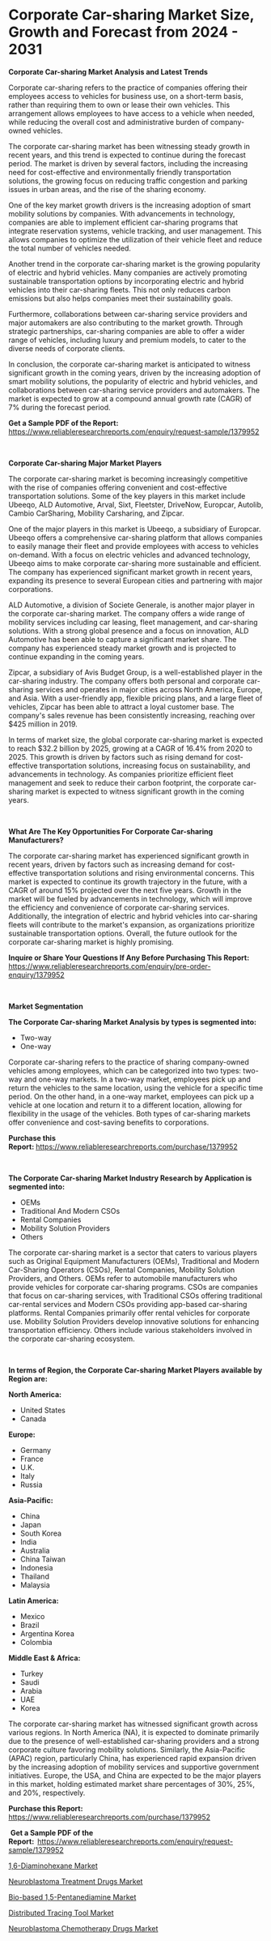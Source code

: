 <p><h1>Corporate Car-sharing Market Size, Growth and Forecast from 2024 - 2031</h1></p><p><strong>Corporate Car-sharing Market Analysis and Latest Trends</strong></p>
<p><p>Corporate car-sharing refers to the practice of companies offering their employees access to vehicles for business use, on a short-term basis, rather than requiring them to own or lease their own vehicles. This arrangement allows employees to have access to a vehicle when needed, while reducing the overall cost and administrative burden of company-owned vehicles.</p><p>The corporate car-sharing market has been witnessing steady growth in recent years, and this trend is expected to continue during the forecast period. The market is driven by several factors, including the increasing need for cost-effective and environmentally friendly transportation solutions, the growing focus on reducing traffic congestion and parking issues in urban areas, and the rise of the sharing economy.</p><p>One of the key market growth drivers is the increasing adoption of smart mobility solutions by companies. With advancements in technology, companies are able to implement efficient car-sharing programs that integrate reservation systems, vehicle tracking, and user management. This allows companies to optimize the utilization of their vehicle fleet and reduce the total number of vehicles needed.</p><p>Another trend in the corporate car-sharing market is the growing popularity of electric and hybrid vehicles. Many companies are actively promoting sustainable transportation options by incorporating electric and hybrid vehicles into their car-sharing fleets. This not only reduces carbon emissions but also helps companies meet their sustainability goals.</p><p>Furthermore, collaborations between car-sharing service providers and major automakers are also contributing to the market growth. Through strategic partnerships, car-sharing companies are able to offer a wider range of vehicles, including luxury and premium models, to cater to the diverse needs of corporate clients.</p><p>In conclusion, the corporate car-sharing market is anticipated to witness significant growth in the coming years, driven by the increasing adoption of smart mobility solutions, the popularity of electric and hybrid vehicles, and collaborations between car-sharing service providers and automakers. The market is expected to grow at a compound annual growth rate (CAGR) of 7% during the forecast period.</p></p>
<p><strong>Get a Sample PDF of the Report:&nbsp;</strong> <a href="https://www.reliableresearchreports.com/enquiry/request-sample/1379952">https://www.reliableresearchreports.com/enquiry/request-sample/1379952</a></p>
<p>&nbsp;</p>
<p><strong>Corporate Car-sharing Major Market Players</strong></p>
<p><p>The corporate car-sharing market is becoming increasingly competitive with the rise of companies offering convenient and cost-effective transportation solutions. Some of the key players in this market include Ubeeqo, ALD Automotive, Arval, Sixt, Fleetster, DriveNow, Europcar, Autolib, Cambio CarSharing, Mobility Carsharing, and Zipcar.</p><p>One of the major players in this market is Ubeeqo, a subsidiary of Europcar. Ubeeqo offers a comprehensive car-sharing platform that allows companies to easily manage their fleet and provide employees with access to vehicles on-demand. With a focus on electric vehicles and advanced technology, Ubeeqo aims to make corporate car-sharing more sustainable and efficient. The company has experienced significant market growth in recent years, expanding its presence to several European cities and partnering with major corporations.</p><p>ALD Automotive, a division of Societe Generale, is another major player in the corporate car-sharing market. The company offers a wide range of mobility services including car leasing, fleet management, and car-sharing solutions. With a strong global presence and a focus on innovation, ALD Automotive has been able to capture a significant market share. The company has experienced steady market growth and is projected to continue expanding in the coming years.</p><p>Zipcar, a subsidiary of Avis Budget Group, is a well-established player in the car-sharing industry. The company offers both personal and corporate car-sharing services and operates in major cities across North America, Europe, and Asia. With a user-friendly app, flexible pricing plans, and a large fleet of vehicles, Zipcar has been able to attract a loyal customer base. The company's sales revenue has been consistently increasing, reaching over $425 million in 2019.</p><p>In terms of market size, the global corporate car-sharing market is expected to reach $32.2 billion by 2025, growing at a CAGR of 16.4% from 2020 to 2025. This growth is driven by factors such as rising demand for cost-effective transportation solutions, increasing focus on sustainability, and advancements in technology. As companies prioritize efficient fleet management and seek to reduce their carbon footprint, the corporate car-sharing market is expected to witness significant growth in the coming years.</p></p>
<p>&nbsp;</p>
<p><strong>What Are The Key Opportunities For Corporate Car-sharing Manufacturers?</strong></p>
<p><p>The corporate car-sharing market has experienced significant growth in recent years, driven by factors such as increasing demand for cost-effective transportation solutions and rising environmental concerns. This market is expected to continue its growth trajectory in the future, with a CAGR of around 15% projected over the next five years. Growth in the market will be fueled by advancements in technology, which will improve the efficiency and convenience of corporate car-sharing services. Additionally, the integration of electric and hybrid vehicles into car-sharing fleets will contribute to the market's expansion, as organizations prioritize sustainable transportation options. Overall, the future outlook for the corporate car-sharing market is highly promising.</p></p>
<p><strong>Inquire or Share Your Questions If Any Before Purchasing This Report:</strong> <a href="https://www.reliableresearchreports.com/enquiry/pre-order-enquiry/1379952">https://www.reliableresearchreports.com/enquiry/pre-order-enquiry/1379952</a></p>
<p>&nbsp;</p>
<p><strong>Market Segmentation</strong></p>
<p><strong>The Corporate Car-sharing Market Analysis by types is segmented into:</strong></p>
<p><ul><li>Two-way</li><li>One-way</li></ul></p>
<p><p>Corporate car-sharing refers to the practice of sharing company-owned vehicles among employees, which can be categorized into two types: two-way and one-way markets. In a two-way market, employees pick up and return the vehicles to the same location, using the vehicle for a specific time period. On the other hand, in a one-way market, employees can pick up a vehicle at one location and return it to a different location, allowing for flexibility in the usage of the vehicles. Both types of car-sharing markets offer convenience and cost-saving benefits to corporations.</p></p>
<p><strong>Purchase this Report:&nbsp;</strong><a href="https://www.reliableresearchreports.com/purchase/1379952">https://www.reliableresearchreports.com/purchase/1379952</a></p>
<p>&nbsp;</p>
<p><strong>The Corporate Car-sharing Market Industry Research by Application is segmented into:</strong></p>
<p><ul><li>OEMs</li><li>Traditional And Modern CSOs</li><li>Rental Companies</li><li>Mobility Solution Providers</li><li>Others</li></ul></p>
<p><p>The corporate car-sharing market is a sector that caters to various players such as Original Equipment Manufacturers (OEMs), Traditional and Modern Car-Sharing Operators (CSOs), Rental Companies, Mobility Solution Providers, and Others. OEMs refer to automobile manufacturers who provide vehicles for corporate car-sharing programs. CSOs are companies that focus on car-sharing services, with Traditional CSOs offering traditional car-rental services and Modern CSOs providing app-based car-sharing platforms. Rental Companies primarily offer rental vehicles for corporate use. Mobility Solution Providers develop innovative solutions for enhancing transportation efficiency. Others include various stakeholders involved in the corporate car-sharing ecosystem.</p></p>
<p>&nbsp;</p>
<p><strong>In terms of Region, the Corporate Car-sharing Market Players available by Region are:</strong></p>
<p>
    <p> <strong> North America: </strong>
        <ul>
            <li>United States</li>
            <li>Canada</li>
        </ul>
        </p> 
    <p> <strong> Europe: </strong>
        <ul>
            <li>Germany</li>
            <li>France</li>
            <li>U.K.</li>
            <li>Italy</li>
            <li>Russia</li>
        </ul>
        </p> 
    <p> <strong> Asia-Pacific: </strong>
        <ul>
            <li>China</li>
            <li>Japan</li>
            <li>South Korea</li>
            <li>India</li>
            <li>Australia</li>
            <li>China Taiwan</li>
            <li>Indonesia</li>
            <li>Thailand</li>
            <li>Malaysia</li>
        </ul>
        </p> 
    <p> <strong> Latin America: </strong>
        <ul>
            <li>Mexico</li>
            <li>Brazil</li>
            <li>Argentina Korea</li>
            <li>Colombia</li>
        </ul>
        </p> 
    <p> <strong> Middle East & Africa: </strong>
        <ul>
            <li>Turkey</li>
            <li>Saudi</li>
            <li>Arabia</li>
            <li>UAE</li>
            <li>Korea</li>
        </ul>
    </p>
    </p>
<p><p>The corporate car-sharing market has witnessed significant growth across various regions. In North America (NA), it is expected to dominate primarily due to the presence of well-established car-sharing providers and a strong corporate culture favoring mobility solutions. Similarly, the Asia-Pacific (APAC) region, particularly China, has experienced rapid expansion driven by the increasing adoption of mobility services and supportive government initiatives. Europe, the USA, and China are expected to be the major players in this market, holding estimated market share percentages of 30%, 25%, and 20%, respectively.</p></p>
<p><strong>Purchase this Report: </strong><a href="https://www.reliableresearchreports.com/purchase/1379952">https://www.reliableresearchreports.com/purchase/1379952</a></p>
<p>&nbsp;<strong>Get a Sample PDF of the Report:&nbsp;&nbsp;</strong><a href="https://www.reliableresearchreports.com/enquiry/request-sample/1379952">https://www.reliableresearchreports.com/enquiry/request-sample/1379952</a></p>
<p><strong></strong></p>
<p><p><a href="https://medium.com/@v25590012/1-6-diaminohexane-market-exploring-market-share-market-trends-and-future-growth-d9d329e9476b">1,6-Diaminohexane Market</a></p><p><a href="https://medium.com/@v25590012/neuroblastoma-treatment-drugs-market-insights-into-market-cagr-market-trends-and-growth-2866e55be21e">Neuroblastoma Treatment Drugs Market</a></p><p><a href="https://medium.com/@krish.reportprime/bio-based-1-5-pentanediamine-market-outlook-industry-overview-and-forecast-2024-to-2031-e35591694696">Bio-based 1,5-Pentanediamine Market</a></p><p><a href="https://medium.com/@krish.reportprime/distributed-tracing-tool-market-size-market-outlook-and-market-forecast-2024-to-2031-73ee853142fa">Distributed Tracing Tool Market</a></p><p><a href="https://medium.com/@v25590012/neuroblastoma-chemotherapy-drugs-market-furnishes-information-on-market-share-market-trends-and-069ca1e268e1">Neuroblastoma Chemotherapy Drugs Market</a></p></p>